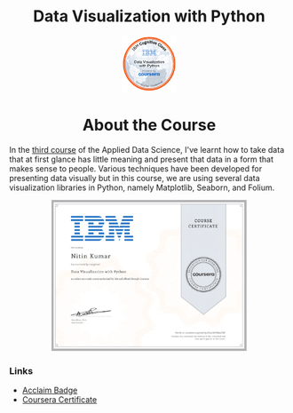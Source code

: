 <h1 align="center">Data Visualization with Python</h1>


<p align="center">
<img src="https://github.com/ntnnitinkr/courses-certifications/blob/master/Applied-Data-Science/Data-Visualization-with-Python/Cognitive%2BClass%2B-%2BData%2BVisual%2Bw%2BPython.png" width="20%" height="20%">
</p>

<h1 align="center">About the Course</h1>

In the [third course](https://www.coursera.org/learn/python-for-data-visualization) of the Applied Data Science, I've learnt how to take data that at first glance has little meaning and present that data in a form that makes sense to people. Various techniques have been developed for presenting data visually but in this course, we are using several data visualization libraries in Python, namely Matplotlib, Seaborn, and Folium.

<p align="center">
<img src="https://github.com/ntnnitinkr/courses-certifications/blob/master/Applied-Data-Science/Data-Visualization-with-Python/Data-Visualization-with-Python.jpg" width="70%" height="60%">
</p>



### Links
- [Acclaim Badge](https://www.youracclaim.com/badges/550fb66b-1d1b-44e1-a6a5-ea2bb20330e0/public_url)
- [Coursera Certificate](https://www.coursera.org/account/accomplishments/verify/GD4HGPBM3FNF)



